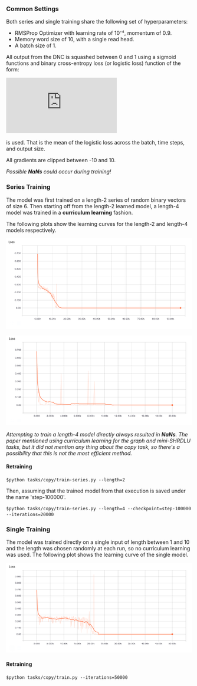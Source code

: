 ### Common Settings

Both series and single training share the following set of hyperparameters:

- RMSProp Optimizer with learning rate of 10⁻⁴, momentum of 0.9.
- Memory word size of 10, with a single read head.
- A batch size of 1.

All output from the DNC is squashed between 0 and 1 using a sigmoid functions and  binary cross-entropy loss (or logistic loss) function of the form:

![loss](https://latex.codecogs.com/gif.latex?%5Cmathcal%7BL%7D%28y%2C%20%5Chat%7By%7D%29%20%3D%20-%5Cfrac%7B1%7D%7BBTS%7D%5Csum_%7Bi%3D1%7D%5E%7BB%7D%5Csum_%7Bj%3D1%7D%5E%7BT%7D%5Csum_%7Bk%3D1%7D%5ES%5Cleft%28%20y_%7Bijk%7D%5Clog%20%5Chat%7By%7D_%7Bijk%7D%20&plus;%20%281%20-%20y_%7Bijk%7D%29%5Clog%281-%5Chat%7By%7D_%7Bijk%7D%29%20%5Cright%29)

is used. That is the mean of the logistic loss across the batch, time steps, and output size.

All gradients are clipped between -10 and 10.

*Possible __NaNs__ could occur during training!*


### Series Training

The model was first trained on a length-2 series of random binary vectors of size 6. Then starting off from the length-2 learned model, a length-4 model was trained in a **curriculum learning** fashion.

The following plots show the learning curves for the length-2 and length-4 models respectively.

![series-2](/assets/model-series-2-curve.png)

![series-4](/assets/model-series-4-curve.png)

*Attempting to train a length-4 model directly always resulted in __NaNs__. The paper mentioned using curriculum learning for the graph and mini-SHRDLU tasks, but it did not mention any thing about the copy task, so there's a possibility that this is not the most efficient method.*

#### Retraining
```
$python tasks/copy/train-series.py --length=2
```
Then, assuming that the trained model from that execution is saved under the name 'step-100000'.

```
$python tasks/copy/train-series.py --length=4 --checkpoint=step-100000 --iterations=20000
```

### Single Training

The model was trained directly on a single input of length between 1 and 10 and the length was chosen randomly at each run, so no curriculum learning was used. The following plot shows the learning curve of the single model.

![single-10](/assets/model-single-curve.png)

#### Retraining

```
$python tasks/copy/train.py --iterations=50000
```
